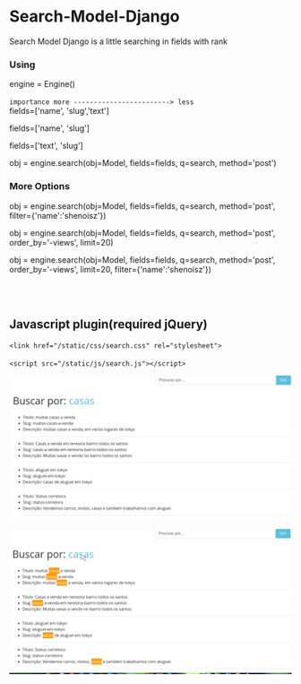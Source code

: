 # Search-Model-Django
Search Model Django is a little searching in fields with rank


### Using

engine = Engine()
<br>

`
importance more ------------------------> less
`
<br>
fields=['name', 'slug','text']

fields=['name', 'slug']

fields=['text', 'slug']

obj = engine.search(obj=Model, fields=fields, q=search, method='post')

### More Options

obj = engine.search(obj=Model, fields=fields, q=search, method='post', filter={'name':'shenoisz'})

obj = engine.search(obj=Model, fields=fields, q=search, method='post', order_by='-views', limit=20)

obj = engine.search(obj=Model, fields=fields, q=search, method='post', order_by='-views', limit=20, filter={'name':'shenoisz'})

<br><br>

## Javascript plugin(required jQuery)
```
<link href="/static/css/search.css" rel="stylesheet">

<script src="/static/js/search.js"></script>
```

![CSCore Logo](https://raw.githubusercontent.com/SHENOISZ/Search-Model-Django/master/screeshots/search-01.png)

![CSCore Logo](https://raw.githubusercontent.com/SHENOISZ/Search-Model-Django/master/screeshots/search-02.png)
